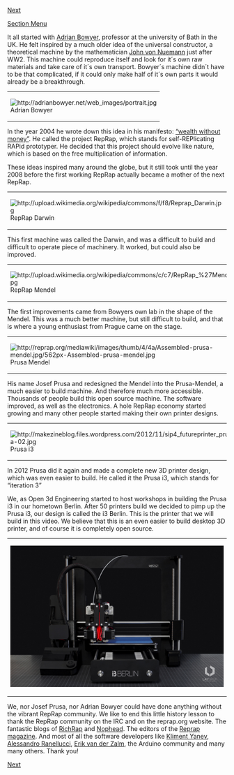 [Next](https://github.com/laydrop/i3_Berlin/wiki/Section-1.2-Tools-and-Parts)

[Section Menu](https://github.com/laydrop/i3_Berlin/wiki/Section-1-Introduction)

It all started with [Adrian Bowyer](http://adrianbowyer.net/), professor at the university of Bath in the UK. He felt inspired by a much older idea of the universal constructor, a theoretical machine by the mathematician [John von Nuemann](http://en.wikipedia.org/wiki/Von_Neumann_universal_constructor) just after WW2. This machine could reproduce itself and look for it´s own raw materials and take care of it´s own transport. Bowyer´s machine didn´t have to be that complicated, if it could only make half of it´s own parts it would already be a breakthrough.

<table>
<colgroup>
<col width="100%" />
</colgroup>
<tbody>
<tr class="odd">
<td align="left"><p><img src="http://adrianbowyer.net/web_images/portrait.jpg" alt="http://adrianbowyer.net/web_images/portrait.jpg" /><br />
 Adrian Bowyer</p></td>
</tr>
</tbody>
</table>

In the year 2004 he wrote down this idea in his manifesto: [“wealth without money”](http://reprap.org/wiki/Wealth_Without_Money). He called the project RepRap, which stands for self-REPlicating RAPid prototyper. He decided that this project should evolve like nature, which is based on the free multiplication of information.

These ideas inspired many around the globe, but it still took until the year 2008 before the first working RepRap actually became a mother of the next RepRap.

<table>
<colgroup>
<col width="100%" />
</colgroup>
<tbody>
<tr class="odd">
<td align="left"><p><img src="http://upload.wikimedia.org/wikipedia/commons/f/f8/Reprap_Darwin.jpg" alt="http://upload.wikimedia.org/wikipedia/commons/f/f8/Reprap_Darwin.jpg" /><br />
 RepRap Darwin</p></td>
</tr>
</tbody>
</table>

This first machine was called the Darwin, and was a difficult to build and difficult to operate piece of machinery. It worked, but could also be improved.

<table>
<colgroup>
<col width="100%" />
</colgroup>
<tbody>
<tr class="odd">
<td align="left"><p><img src="http://upload.wikimedia.org/wikipedia/commons/c/c7/RepRap_%27Mendel%27.jpg" alt="http://upload.wikimedia.org/wikipedia/commons/c/c7/RepRap_%27Mendel%27.jpg" /><br />
 RepRap Mendel</p></td>
</tr>
</tbody>
</table>

The first improvements came from Bowyers own lab in the shape of the Mendel. This was a much better machine, but still difficult to build, and that is where a young enthusiast from Prague came on the stage.

<table>
<colgroup>
<col width="100%" />
</colgroup>
<tbody>
<tr class="odd">
<td align="left"><p><img src="http://reprap.org/mediawiki/images/thumb/4/4a/Assembled-prusa-mendel.jpg/562px-Assembled-prusa-mendel.jpg" alt="http://reprap.org/mediawiki/images/thumb/4/4a/Assembled-prusa-mendel.jpg/562px-Assembled-prusa-mendel.jpg" /><br />
 Prusa Mendel</p></td>
</tr>
</tbody>
</table>

His name Josef Prusa and redesigned the Mendel into the Prusa-Mendel, a much easier to build machine. And therefore much more accessible. Thousands of people build this open source machine. The software improved, as well as the electronics. A hole RepRap economy started growing and many other people started making their own printer designs.

<table>
<colgroup>
<col width="100%" />
</colgroup>
<tbody>
<tr class="odd">
<td align="left"><p><img src="http://makezineblog.files.wordpress.com/2012/11/sip4_futureprinter_prusa-02.jpg" alt="http://makezineblog.files.wordpress.com/2012/11/sip4_futureprinter_prusa-02.jpg" /><br />
 Prusa i3</p></td>
</tr>
</tbody>
</table>

In 2012 Prusa did it again and made a complete new 3D printer design, which was even easier to build. He called it the Prusa i3, which stands for “iteration 3”

We, as Open 3d Engineering started to host workshops in building the Prusa i3 in our hometown Berlin. After 50 printers build we decided to pimp up the Prusa i3, our design is called the i3 Berlin. This is the printer that we will build in this video. We believe that this is an even easier to build desktop 3D printer, and of course it is completely open source.

<table>
<colgroup>
<col width="100%" />
</colgroup>
<tbody>
<tr class="odd">
<td align="left"><p><img src="staticmedia/i3_Berlin_small.jpg" alt="staticmedia/i3_Berlin_small.jpg" /></p></td>
</tr>
</tbody>
</table>

We, nor Josef Prusa, nor Adrian Bowyer could have done anything without the vibrant RepRap community. We like to end this little history lesson to thank the RepRap community on the IRC and on the reprap.org website. The fantastic blogs of [RichRap](http://richrap.blogspot.de/) and [Nophead](http://hydraraptor.blogspot.de/). The editors of the [Reprap magazine](http://reprapmagazine.com/). And most of all the software developers like [Kliment Yanev](https://www.youtube.com/watch?v=sr-ASAqxiJg), [Alessandro Ranellucci](http://slic3r.org/), [Erik van der Zalm](http://reprap.org/wiki/Marlin), the Arduino community and many many others. Thank you!

[Next](https://github.com/laydrop/i3_Berlin/wiki/Section-1.2-Tools-and-Parts)
